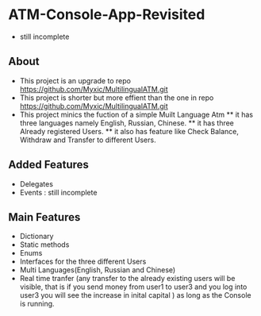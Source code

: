 # ATM-Console-App-Revisited
 * still incomplete
 ## About
 * This project is an upgrade to repo https://github.com/Myxic/MultilingualATM.git 
 * This project is  shorter but more effient than the one in repo https://github.com/Myxic/MultilingualATM.git 
 * This project minics the fuction of a simple Muilt Language Atm 
 ** it has three languages namely English, Russian, Chinese.
 ** it has three Already registered Users.
 ** it also has feature like Check Balance, Withdraw and Transfer to different Users.

## Added Features
* Delegates
* Events : still incomplete

## Main Features
* Dictionary
* Static methods 
* Enums
* Interfaces for the three different Users
* Multi Languages(English, Russian and Chinese)
* Real time tranfer (any transfer to the already existing users will be visible, that is if you send money from user1 to user3 and you log into user3 you will see the increase in inital capital  ) as long as the Console is running. 
